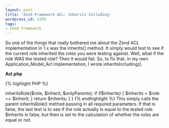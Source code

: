 ```yaml
---
layout: post
title: 'Zend Framework ACL: Inherits Including'
wordpress_id: 1259
tags:
- zend framework
---
```


So one of the things that really bothered me about the Zend ACL implementation in 1.x was the inherits() method.  It simply would test to see if the current role inherited the roles you were testing against.  Well, what if the role WAS the tested role?  Then it would fail.  So, to fix that, in my own Application_Model_Acl implementation, I wrote inheritsIncluding().  

**Acl.php**

{% highlight PHP %}
<?php
class Application_Model_Acl extends Zend_Acl
{
 // snippy
    public function inheritsRoleIncluding($role, $inherit, $onlyParents = false)
    {
        $inherits = $this->inheritsRole($role, $inherit, $onlyParents);
        if (!$inherits) {
            $inherits = $role == $inherit;
        }
        return $inherits;
    }  
}
{% endhighlight %}



This simply calls the parent inheritsRole() method passing in all required parameters.  If that is false, the last test is to see if the role actually is equal to the tested role.  $inherits is false, but then is set to the calculation of whether the roles are equal or not.
